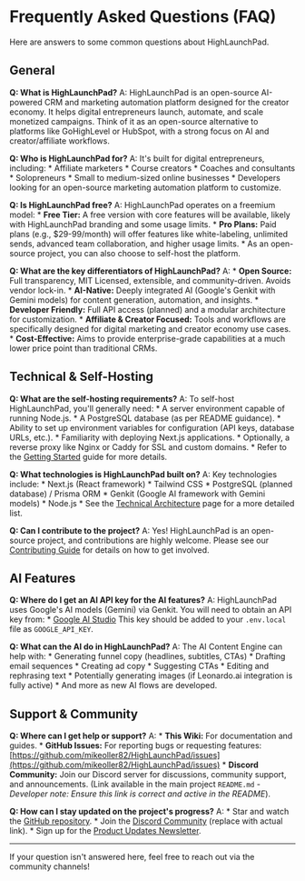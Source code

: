 # Frequently Asked Questions (FAQ)

Here are answers to some common questions about HighLaunchPad.

## General

**Q: What is HighLaunchPad?**
A: HighLaunchPad is an open-source AI-powered CRM and marketing automation platform designed for the creator economy. It helps digital entrepreneurs launch, automate, and scale monetized campaigns. Think of it as an open-source alternative to platforms like GoHighLevel or HubSpot, with a strong focus on AI and creator/affiliate workflows.

**Q: Who is HighLaunchPad for?**
A: It's built for digital entrepreneurs, including:
    *   Affiliate marketers
    *   Course creators
    *   Coaches and consultants
    *   Solopreneurs
    *   Small to medium-sized online businesses
    *   Developers looking for an open-source marketing automation platform to customize.

**Q: Is HighLaunchPad free?**
A: HighLaunchPad operates on a freemium model:
    *   **Free Tier:** A free version with core features will be available, likely with HighLaunchPad branding and some usage limits.
    *   **Pro Plans:** Paid plans (e.g., $29-99/month) will offer features like white-labeling, unlimited sends, advanced team collaboration, and higher usage limits.
    *   As an open-source project, you can also choose to self-host the platform.

**Q: What are the key differentiators of HighLaunchPad?**
A:
    *   **Open Source:** Full transparency, MIT Licensed, extensible, and community-driven. Avoids vendor lock-in.
    *   **AI-Native:** Deeply integrated AI (Google's Genkit with Gemini models) for content generation, automation, and insights.
    *   **Developer Friendly:** Full API access (planned) and a modular architecture for customization.
    *   **Affiliate & Creator Focused:** Tools and workflows are specifically designed for digital marketing and creator economy use cases.
    *   **Cost-Effective:** Aims to provide enterprise-grade capabilities at a much lower price point than traditional CRMs.

## Technical & Self-Hosting

**Q: What are the self-hosting requirements?**
A: To self-host HighLaunchPad, you'll generally need:
    *   A server environment capable of running Node.js.
    *   A PostgreSQL database (as per README guidance).
    *   Ability to set up environment variables for configuration (API keys, database URLs, etc.).
    *   Familiarity with deploying Next.js applications.
    *   Optionally, a reverse proxy like Nginx or Caddy for SSL and custom domains.
    *   Refer to the [Getting Started](Getting-Started.md) guide for more details.

**Q: What technologies is HighLaunchPad built on?**
A: Key technologies include:
    *   Next.js (React framework)
    *   Tailwind CSS
    *   PostgreSQL (planned database) / Prisma ORM
    *   Genkit (Google AI framework with Gemini models)
    *   Node.js
    *   See the [Technical Architecture](Technical-Architecture.md) page for a more detailed list.

**Q: Can I contribute to the project?**
A: Yes! HighLaunchPad is an open-source project, and contributions are highly welcome. Please see our [Contributing Guide](Contributing.md) for details on how to get involved.

## AI Features

**Q: Where do I get an AI API key for the AI features?**
A: HighLaunchPad uses Google's AI models (Gemini) via Genkit. You will need to obtain an API key from:
    *   [Google AI Studio](https://aistudio.google.com/app/apikey)
    This key should be added to your `.env.local` file as `GOOGLE_API_KEY`.

**Q: What can the AI do in HighLaunchPad?**
A: The AI Content Engine can help with:
    *   Generating funnel copy (headlines, subtitles, CTAs)
    *   Drafting email sequences
    *   Creating ad copy
    *   Suggesting CTAs
    *   Editing and rephrasing text
    *   Potentially generating images (if Leonardo.ai integration is fully active)
    *   And more as new AI flows are developed.

## Support & Community

**Q: Where can I get help or support?**
A:
    *   **This Wiki:** For documentation and guides.
    *   **GitHub Issues:** For reporting bugs or requesting features: [https://github.com/mikeoller82/HighLaunchPad/issues](https://github.com/mikeoller82/HighLaunchPad/issues)
    *   **Discord Community:** Join our Discord server for discussions, community support, and announcements. (Link available in the main project `README.md` - *Developer note: Ensure this link is correct and active in the README*).

**Q: How can I stay updated on the project's progress?**
A:
    *   Star and watch the [GitHub repository](https://github.com/mikeoller82/HighLaunchPad).
    *   Join the [Discord Community](https://discord.gg/yourlink) (replace with actual link).
    *   Sign up for the [Product Updates Newsletter](https://highlaunchpad.com/newsletter).

---

If your question isn't answered here, feel free to reach out via the community channels!
